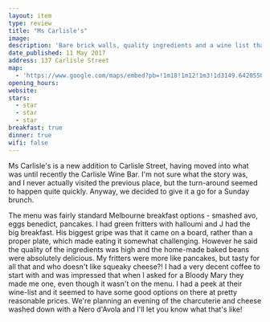 ```yaml
---
layout: item
type: review
title: "Ms Carlisle's"
image:
description: 'Bare brick walls, quality ingredients and a wine list that will bring us back.'
date_published: 11 May 2017
address: 137 Carlisle Street
map:
  - 'https://www.google.com/maps/embed?pb=!1m18!1m12!1m3!1d3149.642055035663!2d144.9891833153204!3d-37.868664979742455!2m3!1f0!2f0!3f0!3m2!1i1024!2i768!4f13.1!3m3!1m2!1s0x6ad66844d4fd2107%3A0x61ce71aa9f0aca3a!2s137+Carlisle+St%2C+Balaclava+VIC+3183!5e0!3m2!1sen!2sau!4v1497157425048'
opening_hours:
website:
stars:
  - star
  - star
  - star
breakfast: true
dinner: true
wifi: false
---
```



Ms Carlisle's is a new addition to Carlisle Street, having moved into what was until recently the Carlisle Wine Bar. I'm not sure what the story was, and I never actually visited the previous place, but the turn-around seemed to happen quite quickly. Anyway, we decided to give it a go for a Sunday brunch.

The menu was fairly standard Melbourne breakfast options - smashed avo, eggs benedict, pancakes. I had green fritters with halloumi and J had the big breakfast. His biggest gripe was that it came on a board, rather than a proper plate, which made eating it somewhat challenging. However he said the quality of the ingredients was high and the home-made baked beans were absolutely delicious. My fritters were more like pancakes, but tasty for all that and who doesn't like squeaky cheese?! I had a very decent coffee to start with and was impressed that when I asked for a Bloody Mary they made me one, even though it wasn't on the menu. I had a peek at their wine-list and it seemed to have some good options on there at pretty reasonable prices. We're planning an evening of the charcuterie and cheese washed down with a Nero d'Avola and I'll let you know what that's like!